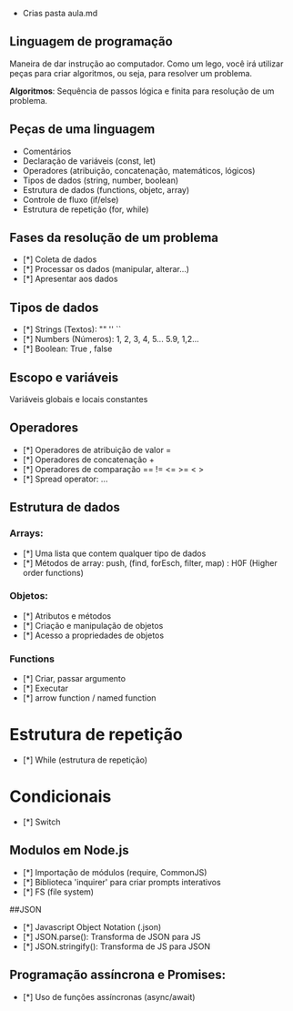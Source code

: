 * Crias pasta aula.md

## Linguagem de programação

Maneira de dar instrução ao computador.
Como um lego, você irá utilizar peças para criar algoritmos, ou seja, para resolver um problema.

**Algoritmos**: Sequência de passos lógica e finita para resolução de um problema. 

## Peças de uma linguagem

- Comentários
- Declaração de variáveis (const, let)
- Operadores (atribuição, concatenação, matemáticos, lógicos)
- Tipos de dados (string, number, boolean)
- Estrutura de dados (functions, objetc, array)
- Controle de fluxo (if/else)
- Estrutura de repetição (for, while)

## Fases da resolução de um problema

- [*] Coleta de dados
- [*] Processar os dados (manipular, alterar...)
- [*] Apresentar aos dados

## Tipos de dados

- [*] Strings (Textos): "" '' ``
- [*] Numbers (Números): 1, 2, 3, 4, 5... 5.9, 1,2...
- [*] Boolean: True , false

## Escopo e variáveis
Variáveis globais e locais
constantes

## Operadores 
- [*] Operadores de atribuição de valor = 
- [*] Operadores de concatenação +
- [*] Operadores de comparação == != <= >= < >
- [*] Spread operator: ...

## Estrutura de dados

### Arrays:

- [*] Uma lista que contem qualquer tipo de dados
- [*] Métodos de array: push, (find,  forEsch, filter, map) : H0F (Higher order functions)

### Objetos:

- [*] Atributos e métodos
- [*] Criação e manipulação de objetos
- [*] Acesso a propriedades de objetos

### Functions

- [*] Criar, passar argumento
- [*] Executar
- [*] arrow function / named function

# Estrutura de repetição

- [*] While (estrutura de repetição)

# Condicionais

- [*] Switch

## Modulos em Node.js

- [*] Importação de módulos (require, CommonJS)
- [*] Biblioteca 'inquirer' para criar prompts interativos
- [*] FS (file system)

##JSON

- [*] Javascript Object Notation (.json)
- [*] JSON.parse(): Transforma de JSON para JS
- [*] JSON.stringify(): Transforma de JS para JSON


## Programação assíncrona e Promises:

- [*] Uso de funções assíncronas (async/await)